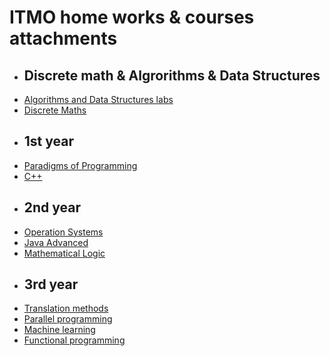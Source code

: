 # ITMO home works & courses attachments


* ## Discrete math & Algrorithms & Data Structures
+ [Algorithms and Data Structures labs](algorithms-and-data-structures)
+ [Discrete Maths](discrete-maths)


* ## 1st year
+ [Paradigms of Programming](paradigms-of-programming)
+ [C++](cpp-course)


* ## 2nd year
+ [Operation Systems](bash-course)
+ [Java Advanced](java-advanced)
+ [Mathematical Logic](mathematical-logic)


* ## 3rd year
+ [Translation methods](translation-methods)
+ [Parallel programming](parallel-programming)
+ [Machine learning](ml)
+ [Functional programming](functional-programming)
